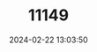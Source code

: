 ---
title: "11149"
category: "Lagidium wolffsohni"
draft: false
date: 2024-02-22 13:03:50
languages:
  English: ["Wolffsohn's Viscacha"]
---